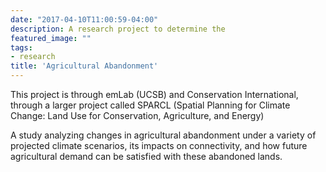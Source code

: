 ```yaml
---
date: "2017-04-10T11:00:59-04:00"
description: A research project to determine the
featured_image: ""
tags: 
- research
title: 'Agricultural Abandonment'
---
```


This project is through emLab (UCSB) and Conservation International, through a larger project called SPARCL (Spatial Planning for Climate Change: Land Use for Conservation, Agriculture, and Energy)

A study analyzing changes in agricultural abandonment under a variety of projected climate scenarios, its impacts on connectivity, and how future agricultural demand can be satisfied with these abandoned lands. 